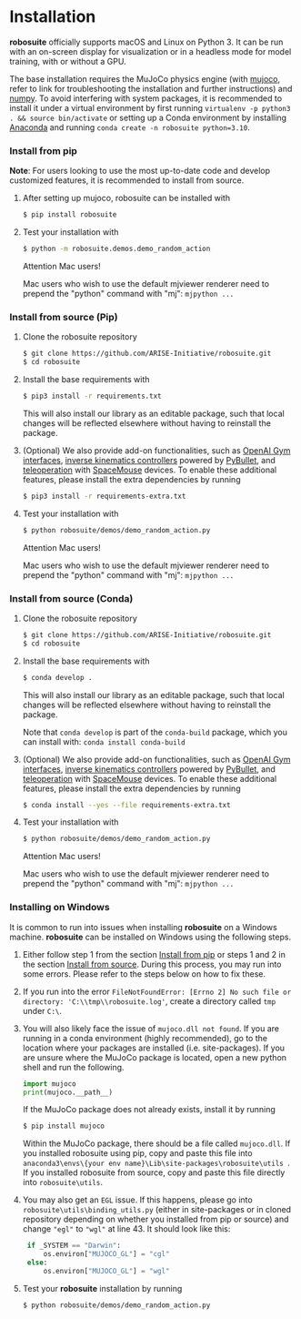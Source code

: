 # Installation
**robosuite** officially supports macOS and Linux on Python 3. It can be run with an on-screen display for visualization or in a headless mode for model training, with or without a GPU.

The base installation requires the MuJoCo physics engine (with [mujoco](https://github.com/deepmind/mujoco), refer to link for troubleshooting the installation and further instructions) and [numpy](http://www.numpy.org/). To avoid interfering with system packages, it is recommended to install it under a virtual environment by first running `virtualenv -p python3 . && source bin/activate` or setting up a Conda environment by installing [Anaconda](https://www.anaconda.com/) and running `conda create -n robosuite python=3.10`.

### Install from pip

**Note**: For users looking to use the most up-to-date code and develop customized features, it is recommended to install from source.

1. After setting up mujoco, robosuite can be installed with
   ```sh
   $ pip install robosuite
   ```

2. Test your installation with
   ```sh
   $ python -m robosuite.demos.demo_random_action
   ```

   <div class="admonition warning">
   <p class="admonition-title">Attention Mac users!</p>

   Mac users who wish to use the default mjviewer renderer need to prepend the "python" command with "mj": `mjpython ...`
   </div>

### Install from source (Pip)

1. Clone the robosuite repository
   ```sh 
   $ git clone https://github.com/ARISE-Initiative/robosuite.git
   $ cd robosuite
   ```

2. Install the base requirements with
   ```sh
   $ pip3 install -r requirements.txt
   ```
   This will also install our library as an editable package, such that local changes will be reflected elsewhere without having to reinstall the package.

3. (Optional) We also provide add-on functionalities, such as [OpenAI Gym](https://github.com/openai/gym) [interfaces](source/robosuite.wrappers), [inverse kinematics controllers](source/robosuite.controllers) powered by [PyBullet](http://bulletphysics.org), and [teleoperation](source/robosuite.devices) with [SpaceMouse](https://www.3dconnexion.com/products/spacemouse.html) devices. To enable these additional features, please install the extra dependencies by running
   ```sh
   $ pip3 install -r requirements-extra.txt
   ```

4. Test your installation with
   ```sh
   $ python robosuite/demos/demo_random_action.py
   ```

   <div class="admonition warning">
   <p class="admonition-title">Attention Mac users!</p>

   Mac users who wish to use the default mjviewer renderer need to prepend the "python" command with "mj": `mjpython ...`
   </div>

### Install from source (Conda)

1. Clone the robosuite repository
   ```sh 
   $ git clone https://github.com/ARISE-Initiative/robosuite.git
   $ cd robosuite
   ```

2. Install the base requirements with
   ```sh
   $ conda develop .
   ```
   This will also install our library as an editable package, such that local changes will be reflected elsewhere without having to reinstall the package.
   
   Note that `conda develop` is part of the `conda-build` package, which you can install with: `conda install conda-build`

3. (Optional) We also provide add-on functionalities, such as [OpenAI Gym](https://github.com/openai/gym) [interfaces](source/robosuite.wrappers), [inverse kinematics controllers](source/robosuite.controllers) powered by [PyBullet](http://bulletphysics.org), and [teleoperation](source/robosuite.devices) with [SpaceMouse](https://www.3dconnexion.com/products/spacemouse.html) devices. To enable these additional features, please install the extra dependencies by running
   ```sh
   $ conda install --yes --file requirements-extra.txt
   ```

4. Test your installation with
   ```sh
   $ python robosuite/demos/demo_random_action.py
   ```

   <div class="admonition warning">
   <p class="admonition-title">Attention Mac users!</p>

   Mac users who wish to use the default mjviewer renderer need to prepend the "python" command with "mj": `mjpython ...`
   </div>

### Installing on Windows

It is common to run into issues when installing **robosuite** on a Windows machine. **robosuite** can be installed on Windows using the following steps.

1. Either follow step 1 from the section [Install from pip](#install-from-pip) or steps 1 and 2 in the section [Install from source](#install-from-source). During this process, you may run into some errors. Please refer to the steps below on how to fix these.

2. If you run into the error `FileNotFoundError: [Errno 2] No such file or directory: 'C:\\tmp\\robosuite.log'`, create a directory called `tmp` under `C:\`.

3. You will also likely face the issue of `mujoco.dll not found`. If you are running in a conda environment (highly recommended), go to the location where your packages are installed (i.e. site-packages). If you are unsure where the MuJoCo package is located, open a new python shell and run the following.

   ```python
   import mujoco
   print(mujoco.__path__)
   ```

   If the MuJoCo package does not already exists, install it by running 

   ```sh
   $ pip install mujoco
   ```

   Within the MuJoCo package, there should be a file called `mujoco.dll`. If you installed robosuite using pip, copy and paste this file into `anaconda3\envs\{your env name}\Lib\site-packages\robosuite\utils `. If you installed robosuite from source, copy and paste this file directly into `robosuite\utils`. 

4. You may also get an `EGL` issue. If this happens, please go into `robosuite\utils\binding_utils.py` (either in site-packages or in cloned repository depending on whether you installed from pip or source) and change `"egl"` to `"wgl"` at line 43. It should look like this:

   ```python
    if _SYSTEM == "Darwin":
        os.environ["MUJOCO_GL"] = "cgl"
    else:
        os.environ["MUJOCO_GL"] = "wgl"
   ```

5. Test your **robosuite** installation by running

   ```sh
   $ python robosuite/demos/demo_random_action.py
   ```